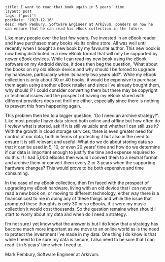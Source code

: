 ```
title: I want to read that book again in 5 years’ time
layout: post
tags: ['post']
postDate: '2013-12-16'
desc: Mark Pembury, Software Engineer at Arkivum, ponders on how he can ensure that he can read his eBook collection in the future. 
```

Like many people over the last few years, I’ve invested in an eBook reader and have purchased many books via its online store. All was well until recently when I bought a new book by my favourite author. This new book is now being distributed in a new eBook format that will only be supported by newer eBook devices. While I can read my new book using the eBook software on my Android device, it does then beg the question, 'What about the books on my old eBook device and why should I be forced to upgrade my hardware, particularly when its barely two years old?'. While my eBook collection is only about 30 or 40 books, it would be expensive to purchase them again using another eBook retailer and since I’ve already bought them, why should I? I could consider converting them but there may be copyright or technical issues and the prospect of having my eBook stored with different providers does not thrill me either, especially since there is nothing to prevent this from happening again.
 
This problem then led to a bigger question, 'Do I need an archive strategy?'. Like most people I have data stored both online and offline but how often do I review what is stored, ask if it is still valuable and whether I can still use it? With the growth in cloud storage services, there is even greater need for control of our data, both in terms of protecting it but also in the need to ensure it is still relevant and useful. What do we do about storing data so that it can be used in 5, 10, or even 20 years’ time and how do we determine if our data is important enough to justify the time and expense required to do this. If I had 5,000 eBooks then would I convert them to a neutral format and archive them or convert them every 2 or 3 years when the supporting hardware changes? This would prove to be both expensive and time consuming.
 
In the case of my eBook collection, then I’m faced with the prospect of upgrading my eBook hardware, living with an old device that I can never read a new book on, or moving to different technology, either way there is a financial cost to me in doing any of these things and while the issue that prompted these thoughts is only 30 or so eBooks, if it were my music collection it would cost thousands. So the question remains when should I start to worry about my data and when do I need a strategy.
 
I’m not sure I yet know what the answer is but I do know that a strategy has become much more important as we move to an online world as is the need to protect the investment I’ve made in my data. One thing I do know is that while I need to be sure my data is secure, I also need to be sure that I can read it in 5 years’ time when I need to.

Mark Pembury, Software Engineer at Arkivum.
